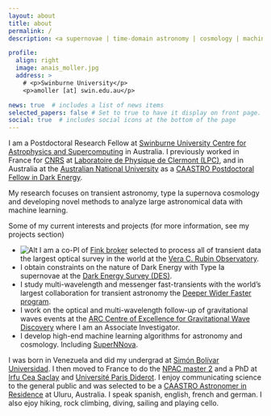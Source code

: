 ```yaml
---
layout: about
title: about
permalink: /
description: <a supernovae | time-domain astronomy | cosmology | machine learning</a>. 

profile:
  align: right
  image: anais_moller.jpg
  address: >
    # <p>Swinburne University</p>
    <p>amoller [at] swin.edu.au</p>

news: true  # includes a list of news items
selected_papers: false # Set to true to have it display on front page. includes a list of papers marked as "selected={true}"
social: true  # includes social icons at the bottom of the page
---
```


I am a Postdoctoral Research Fellow at [Swinburne University Centre for Astrophysics and Supercomputing](https://www.swinburne.edu.au/research/centres-groups-clinics/centre-for-astrophysics-supercomputing/) in Australia. I previously worked in France for [CNRS](http://www.cnrs.fr/fr) at [Laboratoire de Physique de Clermont (LPC)](http://clrwww.in2p3.fr), and in Australia at the [Australian National University](https://rsaa.anu.edu.au) as a [CAASTRO  Postdoctoral Fellow in Dark Energy](http://caastro.org).

My research focuses on transient astronomy, type Ia supernova cosmology and developing novel methods to analyze large astronomical data with machine learning. 

Some of my current interests and projects (for more information, see my projects section)
* ![Alt](/assets/img/rubin.jpg.png) I am a co-PI of [Fink broker](http://fink-broker.org) selected to process all of transient data the largest optical survey in the world at the [Vera C. Rubin Observatory](https://www.lsst.org). 
* I obtain constraints on the nature of Dark Energy with Type Ia supernovae at the [Dark Energy Survey (DES)](http://www.darkenergysurvey.org).
* I study multi-wavelength and messenger fast-transients with the world’s largest collaboration for transient astronomy the [Deeper Wider Faster program](https://www.swinburne.edu.au/research/centres-groups-clinics/centre-for-astrophysics-supercomputing/our-research/data-intensive-astronomy-software-instrumentation/deeper-wider-faster-program/).
* I work on the optical and multi-wavelength follow-up of gravitational waves events at the [ARC Centre of Excellence for Gravitational Wave Discovery](https://www.ozgrav.org) where I am an Associate Investigator.
* I develop high-end machine learning algorithms for astronomy and cosmology. Including [SuperNNova](https://arxiv.org/abs/1901.06384).


<!-- I am part of many other collaborations studying transients in our Universe such as: 
- [Deeper Wider Faster program](https://www.swinburne.edu.au/research/centres-groups-clinics/centre-for-astrophysics-supercomputing/our-research/data-intensive-astronomy-software-instrumentation/deeper-wider-faster-program/)
- Vera C. Rubin Observatory: [Dark Energy Science Collaboration (DESC LSST)](http://lsst-desc.org), [Transients and Variable Star Collaboration (TVS LSST)](https://lsst-tvssc.github.io) and [Informatics and Statistics Science Collaboration for LSST](https://issc.science.lsst.org).
- the SN group of the [Dark Energy Survey (DES)](http://www.darkenergysurvey.org) and its spectroscopic counterpart [OzDES](http://www.mso.anu.edu.au/ozdes/index.html)
- the photometric [SkyMapper Transient Survey](http://www.mso.anu.edu.au/skymapper/smt/) and SNLS.
- the spectroscopic [ePessto+](http://www.pessto.org).  -->

I was born in Venezuela and did my undergrad at [Simón Bolívar Universidad](http://www.usb.ve). I then moved to France to do the [NPAC  master 2](http://npac.lal.in2p3.fr) and a PhD at [Irfu Cea Saclay](http://irfu.cea.fr/Spp/index.php)  and [Université Paris Diderot](http://www.univ-paris-diderot.fr/). I enjoy communicating science to the general public and was selected to be a [CAASTRO Astronomer in Residence](http://caastro.org/education-and-outreach/uluru-astronomer-in-residence) at Uluru, Australia. I speak spanish, english, french and german. I also ejoy hiking, rock climbing, diving, sailing and playing cello. 




